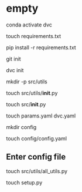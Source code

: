# empty
conda activate dvc

touch requirements.txt

pip install -r requirements.txt


git init 

dvc init 


mkdir -p src/utils

touch src/utils/__init__.py

touch src/__init__.py

touch params.yaml dvc.yaml

mkdir config

touch config/config.yaml

## Enter config file

touch src/utils/all_utils.py

touch setup.py

